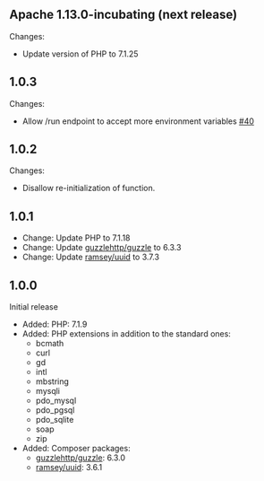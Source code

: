 <!--
#
# Licensed to the Apache Software Foundation (ASF) under one or more
# contributor license agreements.  See the NOTICE file distributed with
# this work for additional information regarding copyright ownership.
# The ASF licenses this file to You under the Apache License, Version 2.0
# (the "License"); you may not use this file except in compliance with
# the License.  You may obtain a copy of the License at
#
#     http://www.apache.org/licenses/LICENSE-2.0
#
# Unless required by applicable law or agreed to in writing, software
# distributed under the License is distributed on an "AS IS" BASIS,
# WITHOUT WARRANTIES OR CONDITIONS OF ANY KIND, either express or implied.
# See the License for the specific language governing permissions and
# limitations under the License.
#
-->

## Apache 1.13.0-incubating (next release)
Changes:
  - Update version of PHP to 7.1.25

## 1.0.3
Changes:
  - Allow /run endpoint to accept more environment variables [#40](https://github.com/apache/incubator-openwhisk-runtime-php/pull/40)

## 1.0.2
Changes:
  - Disallow re-initialization of function.

## 1.0.1

- Change: Update PHP to 7.1.18
- Change: Update [guzzlehttp/guzzle](https://packagist.org/packages/guzzlehttp/guzzle) to 6.3.3
- Change: Update [ramsey/uuid](https://packagist.org/packages/ramsey/uuid) to 3.7.3

## 1.0.0
Initial release

- Added: PHP: 7.1.9
- Added: PHP extensions in addition to the standard ones:
    - bcmath
    - curl
    - gd
    - intl
    - mbstring
    - mysqli
    - pdo_mysql
    - pdo_pgsql
    - pdo_sqlite
    - soap
    - zip
- Added: Composer packages:
    - [guzzlehttp/guzzle](https://packagist.org/packages/guzzlehttp/guzzle): 6.3.0
    - [ramsey/uuid](https://packagist.org/packages/ramsey/uuid): 3.6.1
